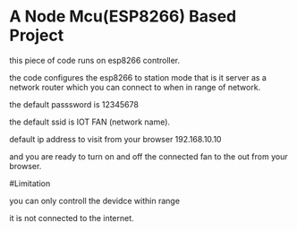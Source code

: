 # A Node Mcu(ESP8266) Based Project

this piece of code runs on esp8266 controller.

the code configures the esp8266 to station mode that is it server as a network router which you can connect to when in range of network.

the default passsword is 12345678

the default ssid is IOT FAN (network name).

default ip address to visit from your browser 192.168.10.10 

and you are ready to turn on and off the connected fan to the out from your browser.

#Limitation

you can only controll the devidce within range

it is not connected to the internet. 